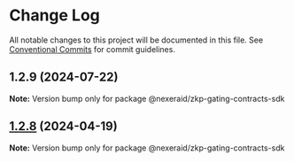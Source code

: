 # Change Log

All notable changes to this project will be documented in this file.
See [Conventional Commits](https://conventionalcommits.org) for commit guidelines.

## 1.2.9 (2024-07-22)

**Note:** Version bump only for package @nexeraid/zkp-gating-contracts-sdk





## [1.2.8](https://github.com/UnbloktTechnology/NexeraIDZkpGatingContracts/compare/@nexeraid/zkp-gating-contracts-sdk@1.2.7...@nexeraid/zkp-gating-contracts-sdk@1.2.8) (2024-04-19)

**Note:** Version bump only for package @nexeraid/zkp-gating-contracts-sdk

